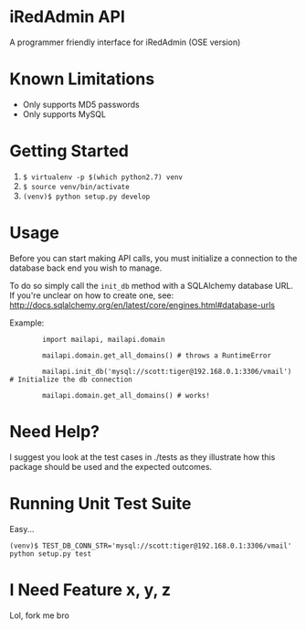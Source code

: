 # iRedAdmin API

A programmer friendly interface for iRedAdmin (OSE version)

# Known Limitations

- Only supports MD5 passwords
- Only supports MySQL


# Getting Started

1. `$ virtualenv -p $(which python2.7) venv`
2. `$ source venv/bin/activate`
3. `(venv)$ python setup.py develop`

# Usage

Before you can start making API calls, you must initialize a connection to the database back end you wish to manage.

To do so simply call the `init_db` method with a SQLAlchemy database URL.  If you're unclear on how to create one, see: http://docs.sqlalchemy.org/en/latest/core/engines.html#database-urls

Example:

            import mailapi, mailapi.domain

            mailapi.domain.get_all_domains() # throws a RuntimeError

            mailapi.init_db('mysql://scott:tiger@192.168.0.1:3306/vmail') # Initialize the db connection

            mailapi.domain.get_all_domains() # works!

# Need Help?

I suggest you look at the test cases in ./tests as they illustrate how this package should be used and the expected outcomes.

# Running Unit Test Suite

Easy...

`(venv)$ TEST_DB_CONN_STR='mysql://scott:tiger@192.168.0.1:3306/vmail' python setup.py test`

# I Need Feature x, y, z

Lol, fork me bro

